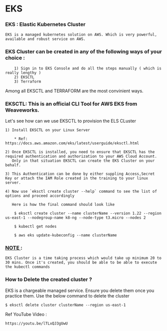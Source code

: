 # EKS

### EKS : Elastic Kubernetes Cluster 

```
EKS is a managed kubernetes solution on AWS. Which is very powerful, available and robust service on AWS.

```

### EKS Cluster can be created in any of the following ways of your choice :
```
    1) Sign in to EKS Console and do all the steps manually ( which is really lengthy )
    2) EKSCTL
    3) Terraform
```

Among all EKSCTL and TERRAFORM are the most convinient ways.

### EKSCTL: This is an official CLI Tool for AWS EKS from Weaveworks.

Let's see how can we use EKSCTL to provision the ELS CLuster

```
1) Install EKSCTL on your Linux Server 
    
    * Ref: https://docs.aws.amazon.com/eks/latest/userguide/eksctl.html

2) Once EKSCTL is installed, you need to ensure that EKSCTL has the required authentication and authorization to your AWS Cloud Account.
   Only in that situation EKSCTL can create the EKS Cluster on your behalf.

3) This Authentication can be done by either suppling Access,Secret Key or attach the IAM Role created in the training to your linux server.

4) Now use `eksctl create cluster --help` command to see the list of options and proceed accordingly

   Here is how the final command should look like

    $ eksctl create cluster --name clusterName --version 1.22 --region us-east-1 --nodegroup-name k8-ng --node-type t3.micro --nodes 2

    $ kubectl get nodes 

    $ aws eks update-kubeconfig --name clusterName

```

### <u>  NOTE </u>: 
```EKS Cluster is a time taking process which would take up minimum 20 to 30 mins. Once it's created, you should be able to be able to execute the kubectl commands```

### How to Delete the created cluster ?

EKS is a chargeable managed service. Ensure you delete them once you practice them. Use the below command to delete the cluster 

```
$ eksctl delete cluster clusterName --region us-east-1

```


Ref YouTube Video : 

```
https://youtu.be/lTLxQJ3gUwU
```